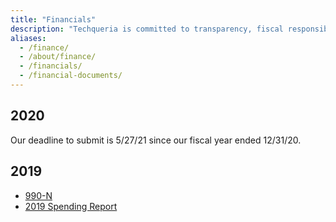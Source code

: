 ```yaml
---
title: "Financials"
description: "Techqueria is committed to transparency, fiscal responsibility, the sustainability of our org, and making the most of every dollar we receive."
aliases:
  - /finance/
  - /about/finance/
  - /financials/
  - /financial-documents/
---
```


## 2020

Our deadline to submit is 5/27/21 since our fiscal year ended 12/31/20.

## 2019

- [990-N](https://drive.google.com/file/d/1zhe4QL-b5jtoAPHBjD9y2zjAkDg5Y5n4/view?usp=sharing)
- [2019 Spending Report](https://drive.google.com/file/d/1ujs3gMgDmETE0fCoP8A53vTunO3dCdHP/view?usp=sharing)